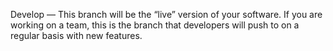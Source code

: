 Develop — This branch will be the “live” version of your software. If you are working on a team, this is the branch that developers will push to on a regular basis with new features.
